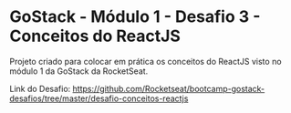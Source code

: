 # GoStack - Módulo 1 - Desafio 3 - Conceitos do ReactJS

Projeto criado para colocar em prática os conceitos do ReactJS visto no módulo 1 da GoStack da RocketSeat.

Link do Desafio: https://github.com/Rocketseat/bootcamp-gostack-desafios/tree/master/desafio-conceitos-reactjs
